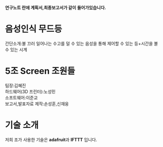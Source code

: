 **연구노트 란에 계획서,최종보고서가 같이 들어가있습니다.**
# 음성인식 무드등
간단소개:불 끄러 일어나는 수고를 덜 수 있는 음성을 통해 제어할 수 있는 등+시간을 볼 수 있는 시계
# 5조 Screen 조원들
팀장:김혜진   
하드웨어(3D 프린터):노성민   
소프트웨어:이준교   
보고서,발표자료 제작:손성훈,신재웅    
# 기술 소개
저희 조가 사용한 기술은 **adafruit**과 **IFTTT** 입니다.  
